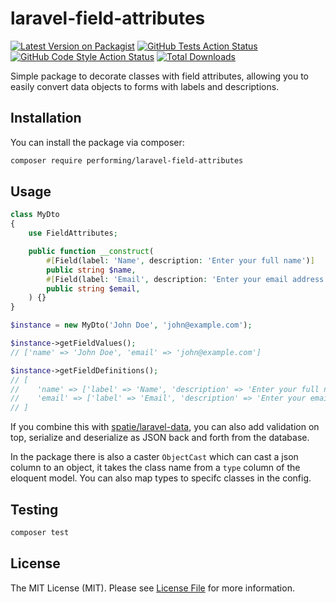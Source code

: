# laravel-field-attributes

[![Latest Version on Packagist](https://img.shields.io/packagist/v/performingdigital/laravel-field-attributes.svg?style=flat-square)](https://packagist.org/packages/performingdigital/laravel-field-attributes)
[![GitHub Tests Action Status](https://img.shields.io/github/actions/workflow/status/performingdigital/laravel-field-attributes/run-tests.yml?branch=main&label=tests&style=flat-square)](https://github.com/performingdigital/laravel-field-attributes/actions?query=workflow%3Arun-tests+branch%3Amain)
[![GitHub Code Style Action Status](https://img.shields.io/github/actions/workflow/status/performingdigital/laravel-field-attributes/fix-php-code-style-issues.yml?branch=main&label=code%20style&style=flat-square)](https://github.com/performingdigital/laravel-field-attributes/actions?query=workflow%3A"Fix+PHP+code+style+issues"+branch%3Amain)
[![Total Downloads](https://img.shields.io/packagist/dt/performingdigital/laravel-field-attributes.svg?style=flat-square)](https://packagist.org/packages/performingdigital/laravel-field-attributes)

Simple package to decorate classes with field attributes, allowing you to easily convert data objects to forms with labels and descriptions.

## Installation

You can install the package via composer:

```bash
composer require performing/laravel-field-attributes
```

## Usage

```php
class MyDto 
{
    use FieldAttributes;

    public function __construct(
        #[Field(label: 'Name', description: 'Enter your full name')]
        public string $name,
        #[Field(label: 'Email', description: 'Enter your email address')]
        public string $email,
    ) {}
}

$instance = new MyDto('John Doe', 'john@example.com');

$instance->getFieldValues(); 
// ['name' => 'John Doe', 'email' => 'john@example.com']

$instance->getFieldDefinitions(); 
// [
//    'name' => ['label' => 'Name', 'description' => 'Enter your full name', 'type' => 'string', 'required' => true, 'value' => 'John Doe'],
//    'email' => ['label' => 'Email', 'description' => 'Enter your email address', 'type' => 'string', 'required' => true, 'value' => 'john@example.com']
// ]
```

If you combine this with [spatie/laravel-data](https://github.com/spatie/laravel-data), you can also add validation on top, serialize and deserialize as JSON back and forth from the database.

In the package there is also a caster `ObjectCast` which can cast a json column to an object, it takes the class name from a `type` column of the eloquent model. You can also map types to specifc classes in the config.

## Testing

```bash
composer test
```

## License

The MIT License (MIT). Please see [License File](LICENSE.md) for more information.
